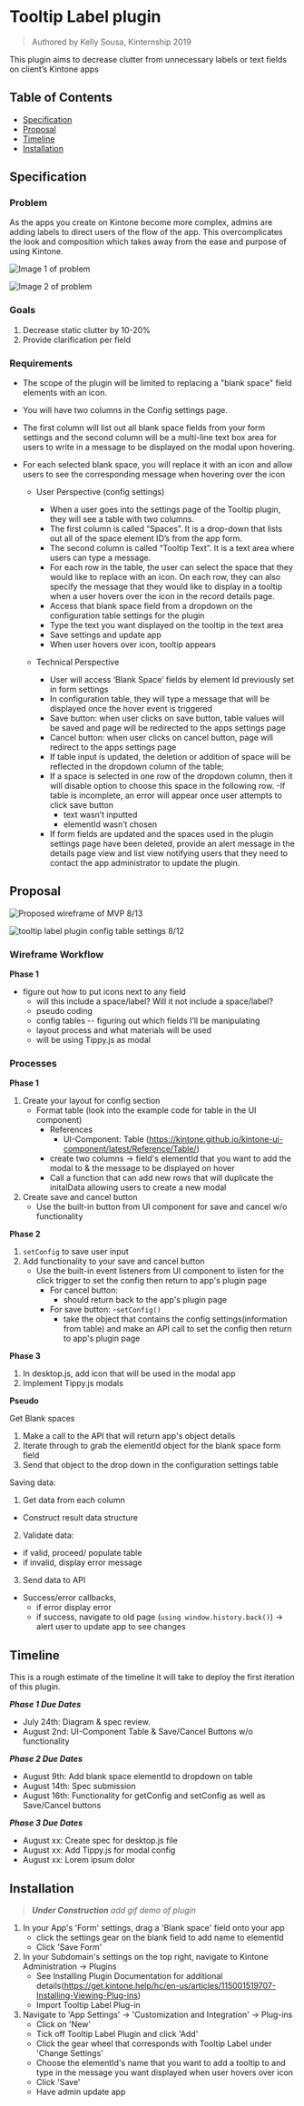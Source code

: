 # Tooltip Label plugin
> Authored by Kelly Sousa, Kinternship 2019

This plugin aims to decrease clutter from unnecessary labels or text fields on client’s Kintone apps

## Table of Contents

- [Specification](#specification)
- [Proposal](#proposal)
- [Timeline](#timeline)
- [Installation](#installation)


## Specification

### **Problem**
 
As the apps you create on Kintone become more complex, admins are adding labels to direct users of the flow of the app. This overcomplicates the look and composition which takes away from the ease and purpose of using Kintone.


![Image 1 of problem](https://user-images.githubusercontent.com/45135493/61839338-08c95e80-ae42-11e9-8a42-e6bdb9a5430f.png)

![Image 2 of problem](https://user-images.githubusercontent.com/45135493/61839432-5a71e900-ae42-11e9-95b3-5371f566f25d.png)

### **Goals**
1. Decrease static clutter by 10-20%
2. Provide clarification per field

### **Requirements**
- The scope of the plugin will be limited to replacing a "blank space" field elements with an icon. 
- You will have two columns in the Config settings page. 
- The first column will list out all blank space fields from your form settings and the second column will be a multi-line text box area for users to write in a message to be displayed on the modal upon hovering. 
- For each selected blank space, you will replace it with an icon and allow users to see the corresponding message when hovering over the icon

    - User Perspective (config settings)
      - When a user goes into the settings page of the Tooltip plugin, they will see a table with two columns. 
      - The first column is called “Spaces”. It is a drop-down that lists out all of the space element ID’s from the app form.  
      - The second column is called “Tooltip Text”. It is a text area where users can type a message.
      - For each row in the table, the user can select the space that they would like to  replace with an icon. On each row, they can also specify the message that they would like to display in a tooltip when a user hovers over the icon in the record details page. 
      - Access that blank space field from a dropdown on the configuration table settings for the plugin
      - Type the text you want displayed on the tooltip in the text area
      - Save settings and update app
      - When user hovers over icon, tooltip appears

    - Technical Perspective
      - User will access ‘Blank Space’ fields by element Id previously set in form settings
      - In configuration table, they will type a message that will be displayed once the hover event is triggered
      - Save button: when user clicks on save button, table values will be saved and page will be redirected to the apps settings page
      - Cancel button: when user clicks on cancel button, page will redirect to the apps settings page
      - If table input is updated, the deletion or addition of space will be reflected in the dropdown column of the table;
      - If a space is selected in one row of the dropdown column, then it will disable 
    option to choose this space in the following row. 
      -If table is incomplete, an error will appear once user attempts to click save button
        - text wasn’t inputted
        - elementId wasn’t chosen
      - If form fields are updated and the spaces used in the plugin settings page have been deleted, provide an alert message in the details page view and list view notifying users that they need to contact the app administrator to update the plugin. 



## Proposal

![Proposed wireframe of MVP 8/13](https://user-images.githubusercontent.com/45135493/62977746-7c70e280-bdd4-11e9-8555-77c5f5459da4.png)

![tooltip label plugin config table settings 8/12](https://user-images.githubusercontent.com/45135493/62907111-8dfbb100-bd26-11e9-9c34-4f9159da2809.png)



### **Wireframe Workflow**

**Phase 1**
- figure out how to put icons next to any field
  - will this include a space/label? Will it not include a space/label?
  - pseudo coding 
  - config tables -- figuring out which fields I’ll be manipulating
  - layout process and what materials will be used
  - will be using Tippy.js as modal 


### **Processes**

**Phase 1**
1. Create your layout for config section
    - Format table (look into the example code for table in the UI component)
        - References 
            - UI-Component: Table (https://kintone.github.io/kintone-ui-component/latest/Reference/Table/)
        - create two columns -> field's elementId that you want to add the modal to & the message to be displayed on hover
        - Call a function that can add new rows that will duplicate the initalData allowing users to create a new modal
2. Create save and cancel button
    - Use the built-in button from UI component for save and cancel w/o functionality 


**Phase 2**
1. `setConfig` to save user input
2. Add functionality to your save and cancel button
    - Use the built-in event listeners from UI component to listen for the click trigger to set the config then return to app's plugin page
        - For cancel button:
            * should return back to the app's plugin page 
        - For save button: 
          -`setConfig()`
            * take the object that contains the config settings(information from table) and make an API call to set the config then return to app's plugin page

**Phase 3**
1. In desktop.js, add icon that will be used in the modal app
2. Implement Tippy.js modals        

**Pseudo**

Get Blank spaces
  1. Make a call to the API that will return app's object details
  2. Iterate through to grab the elementId object for the blank space form field
  3. Send that object to the drop down in the configuration settings table

Saving data:

  1. Get data from each column
  - Construct result data structure
  2. Validate data: 
  - if valid, proceed/ populate table
  - if invalid, display error message
  3. Send data to API
  - Success/error callbacks, 
    - if error display error
    - if success, navigate to old page (`using window.history.back()`) -> alert user to update app to see changes 


## Timeline
This is a rough estimate of the timeline it will take to deploy the first iteration of this plugin.

***Phase 1 Due Dates***
  - July 24th: Diagram & spec review.
  - August 2nd: UI-Component Table & Save/Cancel Buttons w/o functionality

***Phase 2 Due Dates***
  - August 9th: Add blank space elementId to dropdown on table
  - August 14th: Spec submission
  - August 16th: Functionality for getConfig and setConfig as well as Save/Cancel buttons

***Phase 3 Due Dates***
  - August xx: Create spec for desktop.js file
  - August xx: Add Tippy.js for modal config
  - August xx: Lorem ipsum dolor

## Installation
> ***Under Construction*** 
_add gif demo of plugin_

1. In your App's 'Form' settings, drag a 'Blank space' field onto your app
    - click the settings gear on the blank field to add name to elementId
    - Click 'Save Form'
2. In your Subdomain's settings on the top right, navigate to Kintone Administration -> Plugins
    - See Installing Plugin Documentation for additional details(https://get.kintone.help/hc/en-us/articles/115001519707-Installing-Viewing-Plug-ins)
    - Import Tooltip Label Plug-in
3. Navigate to 'App Settings' -> 'Customization and Integration' -> Plug-ins
    - Click on 'New'
    - Tick off Tooltip Label Plugin and click 'Add'
    - Click the gear wheel that corresponds with Tooltip Label under 'Change Settings'
    - Choose the elementId's name that you want to add a tooltip to and type in the message you want displayed when user hovers over icon
    - Click 'Save'
    - Have admin update app
